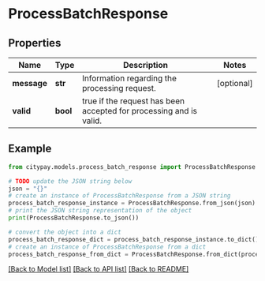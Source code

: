 # ProcessBatchResponse


## Properties

Name | Type | Description | Notes
------------ | ------------- | ------------- | -------------
**message** | **str** | Information regarding the processing request. | [optional] 
**valid** | **bool** | true if the request has been accepted for processing and is valid. | 

## Example

```python
from citypay.models.process_batch_response import ProcessBatchResponse

# TODO update the JSON string below
json = "{}"
# create an instance of ProcessBatchResponse from a JSON string
process_batch_response_instance = ProcessBatchResponse.from_json(json)
# print the JSON string representation of the object
print(ProcessBatchResponse.to_json())

# convert the object into a dict
process_batch_response_dict = process_batch_response_instance.to_dict()
# create an instance of ProcessBatchResponse from a dict
process_batch_response_from_dict = ProcessBatchResponse.from_dict(process_batch_response_dict)
```
[[Back to Model list]](../README.md#documentation-for-models) [[Back to API list]](../README.md#documentation-for-api-endpoints) [[Back to README]](../README.md)


